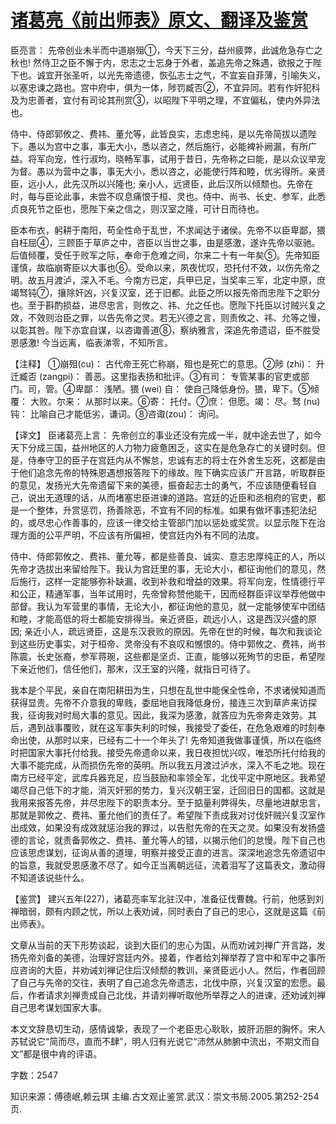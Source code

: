 # [诸葛亮《前出师表》原文、翻译及鉴赏](https://www.vrrw.net/wx/14078.html)

臣亮言： 先帝创业未半而中道崩殂①，今天下三分，益州疲弊，此诚危急存亡之秋也! 然侍卫之臣不懈于内，忠志之士忘身于外者，盖追先帝之殊遇，欲报之于陛下也。诚宜开张圣听，以光先帝遗德，恢弘志士之气，不宜妄自菲薄，引喻失义，以塞忠谏之路也。宫中府中，俱为一体，陟罚臧否②，不宜异同。若有作奸犯科及为忠善者，宜付有司论其刑赏③，以昭陛下平明之理，不宜偏私，使内外异法也。

侍中、侍郎郭攸之、费祎、董允等，此皆良实，志虑忠纯，是以先帝简拔以遗陛下。愚以为宫中之事，事无大小，悉以咨之，然后施行，必能裨补阙漏，有所广益。将军向宠，性行淑均，晓畅军事，试用于昔日，先帝称之曰能，是以众议举宠为督。愚以为营中之事，事无大小，悉以咨之，必能使行阵和睦，优劣得所。亲贤臣，远小人，此先汉所以兴隆也; 亲小人，远贤臣，此后汉所以倾颓也。先帝在时，每与臣论此事，未尝不叹息痛恨于桓、灵也。侍中、尚书、长史、参军，此悉贞良死节之臣也，愿陛下亲之信之，则汉室之隆，可计日而待也。

臣本布衣，躬耕于南阳，苟全性命于乱世，不求闻达于诸侯。先帝不以臣卑鄙，猥自枉屈④，三顾臣于草庐之中，咨臣以当世之事，由是感激，遂许先帝以驱驰。后值倾覆，受任于败军之际，奉命于危难之间，尔来二十有一年矣⑤。先帝知臣谨慎，故临崩寄臣以大事也⑥。受命以来，夙夜忧叹，恐托付不效，以伤先帝之明。故五月渡泸，深入不毛。今南方已定，兵甲已足，当奖率三军，北定中原，庶竭驽钝⑦，攘除奸凶，兴复汉室，还于旧都。此臣之所以报先帝而忠陛下之职分也。至于斟酌损益，进尽忠言，则攸之、祎、允之任也。愿陛下托臣以讨贼兴复之效，不效则治臣之罪，以告先帝之灵。若无兴德之言，则责攸之、祎、允等之慢，以彰其咎。陛下亦宜自谋，以咨诹善道⑧，察纳雅言，深追先帝遗诏，臣不胜受恩感激! 今当远离，临表涕零，不知所言。



【注释】 ①崩殂(cu)： 古代帝王死亡称崩，殂也是死亡的意思。②陟 (zhi)： 升迁臧否 (zangpi)： 善恶。这里指表扬和批评。③有司： 专管某事的官吏或部门。司，管。④卑鄙： 浅陋。猥 (wei) 自： 使自己降低身份。猥，卑下。⑤倾覆： 大败。尔来： 从那时以来。⑥寄： 托付。⑦庶： 但愿。竭： 尽。驽 (nu) 钝： 比喻自己才能低劣，谦词。⑧咨诹(zou)： 询问。

【译文】 臣诸葛亮上言： 先帝创立的事业还没有完成一半，就中途去世了，如今天下分成三国，益州地区的人力物力疲惫困乏，这实在是危急存亡的关键时刻。但是，侍奉守卫的臣子在宫廷内从不懈怠，忠诚有志的将士在外舍生忘死，这都是由于他们追念先帝的特殊恩遇想报答陛下的缘故。陛下确实应该广开言路，听取群臣的意见，发扬光大先帝遗留下来的美德，振奋起志士的勇气，不应该随便看轻自己，说出无道理的话，从而堵塞忠臣进谏的道路。宫廷的近臣和丞相府的官吏，都是一个整体，升赏惩罚，扬善除恶，不宜有不同的标准。如果有做坏事违犯法纪的，或尽忠心作善事的，应该一律交给主管部门加以惩处或奖赏。以显示陛下在治理方面的公平严明，不应该有所偏袒，使宫廷内外有不同的法度。

侍中、侍郎郭攸之、费祎、董允等，都是些善良、诚实、意志忠厚纯正的人，所以先帝才选拔出来留给陛下。我认为宫廷里的事，无论大小，都征询他们的意见，然后施行，这样一定能够弥补缺漏，收到补救和增益的效果。将军向宠，性情德行平和公正，精通军事，当年试用时，先帝曾称赞他能干，因而经群臣评议举荐他做中部督。我认为军营里的事情，无论大小，都征询他的意见，就一定能够使军中团结和睦，才能高低的将士都能安排得当。亲近贤臣，疏远小人，这是西汉兴盛的原因; 亲近小人，疏远贤臣，这是东汉衰败的原因。先帝在世的时候，每次和我谈论到这些历史事实，对于桓帝、灵帝没有不哀叹和憾恨的。侍中郭攸之、费祎，尚书陈震，长史张裔，参军蒋琬，这些都是坚贞、正直，能够以死殉节的忠臣，希望陛下亲近他们，信任他们，那末，汉王室的兴隆，就指日可待了。

我本是个平民，亲自在南阳耕田为生，只想在乱世中能保全性命，不求诸侯知道而获得显贵。先帝不介意我的卑贱，委屈地自我降低身份，接连三次到草庐来访探我，征询我对时局大事的意见。因此，我深为感激，就答应为先帝奔走效劳。其后，遇到战事覆败，就在这军事失利的时候，我接受了委任，在危急艰难的时刻奉命出使，从那时以来，已经有二十一个年头了! 先帝知道我做事谨慎，所以在临终时把国家大事托付给我。接受先帝遗命以来，我日夜担忧兴叹，唯恐所托付给我的大事不能完成，从而损伤先帝的英明。所以我五月渡过泸水，深入不毛之地。现在南方已经平定，武库兵器充足，应当鼓励和率领全军，北伐平定中原地区。我希望竭尽自己低下的才能，消灭奸邪的势力，复兴汉朝王室，迁回旧日的国都。这就是我用来报答先帝，并尽忠陛下的职责本分。至于掂量利弊得失，尽量地进献忠言，那就是郭攸之、费祎、董允他们的责任了。希望陛下责成我对讨伐奸贼兴复汉室作出成效，如果没有成效就惩治我的罪过，以告慰先帝的在天之灵。如果没有发扬盛德的言论，就责备郭攸之、费祎、董允等人的错，以揭示他们的怠慢。陛下自己也应该思虑谋划，征询从善的道理，明察并接受正直的进言。深深地追念先帝遗诏中的旨意，我就受恩感激不尽了。如今正当离朝远征，流着泪写了这篇表文，激动得不知道该说些什么。

【鉴赏】 建兴五年(227)，诸葛亮率军北驻汉中，准备征伐曹魏。行前，他感到刘禅暗弱，颇有内顾之忧，所以上表劝诫，同时表白了自己的忠心，这就是这篇《前出师表》。

文章从当前的天下形势谈起，谈到大臣们的忠心为国，从而劝诫刘禅广开言路，发扬先帝刘备的美德，治理好宫廷内外。接着，作者给刘禅举荐了宫中和军中之事所应咨询的大臣，并劝诫刘禅记住后汉倾颓的教训，亲贤臣远小人。然后，作者回顾了自己与先帝的交往，表明了自己追念先帝遗志，北伐中原，兴复汉室的宏愿。最后，作者请求刘禅责成自己北伐，并请刘禅听取他所举荐之人的进谏，还劝诫刘禅自己思考谋划国家大事。

本文文辞恳切生动，感情诚挚，表现了一个老臣忠心耿耿，披肝沥胆的胸怀。宋人苏轼说它“简而尽，直而不肆”，明人归有光说它“沛然从肺腑中流出，不期文而自文”都是很中肯的评语。

字数：2547

知识来源：傅德岷,赖云琪 主编.古文观止鉴赏.武汉：崇文书局.2005.第252-254页.

